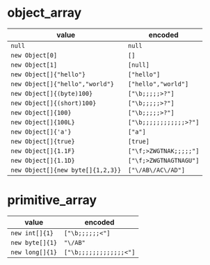 # object_array

| value | encoded |
| ---   | ---     |
| `null` | `null` |
| `new Object[0]` | `[]` |
| `new Object[1]` | `[null]` |
| `new Object[]{"hello"}` | `["hello"]` |
| `new Object[]{"hello","world"}` | `["hello","world"]` |
| `new Object[]{(byte)100}` | `["\b;;;;;>?"]` |
| `new Object[]{(short)100}` | `["\b;;;;;>?"]` |
| `new Object[]{100}` | `["\b;;;;;>?"]` |
| `new Object[]{100L}` | `["\b;;;;;;;;;;;;>?"]` |
| `new Object[]{'a'}` | `["a"]` |
| `new Object[]{true}` | `[true]` |
| `new Object[]{1.1F}` | `["\f;>ZWGTNAK;;;;;"]` |
| `new Object[]{1.1D}` | `["\f;>ZWGTNAGTNAGU"]` |
| `new Object[]{new byte[]{1,2,3}}` | `["\/AB\/AC\/AD"]` |

# primitive_array

| value | encoded |
| ---   | ---     |
| `new int[]{1}` | `["\b;;;;;;<"]` |
| `new byte[]{1}` | `"\/AB"` |
| `new long[]{1}` | `["\b;;;;;;;;;;;;;<"]` |